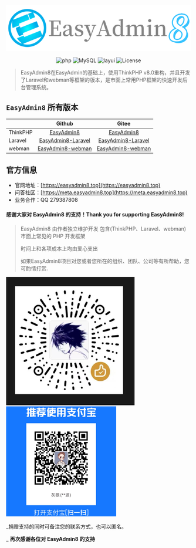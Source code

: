 <div align="center">
<img alt="log" src="/logo-8.png" />

<p>
<img src="https://img.shields.io/badge/php-%3E=8.0.0-brightgreen.svg?style=for-the-badge&logo=php&colorB=ff69b4" alt="php">

<img src="https://img.shields.io/badge/mysql-%3E=5.7-brightgreen.svg?style=for-the-badge&logo=mysql&colorB=blue" alt="MySQL">


<img src="https://img.shields.io/badge/layui-%3E=2.9.0-brightgreen.svg?style=for-the-badge&logo=layui&colorB=orange" alt="layui">

<img src="https://img.shields.io/badge/license-MIT-green?style=for-the-badge&logo=license&colorB=purple" alt="License">
</p>

</div>

> EasyAdmin8在EasyAdmin的基础上，使用ThinkPHP v8.0重构，并且开发了Laravel和webman等框架的版本，是市面上常用PHP框架的快速开发后台管理系统。

## `EasyAdmin8` 所有版本

|          |                                Github                                |                               Gitee                               |
|----------|:--------------------------------------------------------------------:|:-----------------------------------------------------------------:|
| ThinkPHP |         [EasyAdmin8](https://github.com/easyadmin8/EasyAdmin8)         |         [EasyAdmin8](https://gitee.com/easyadmin8/EasyAdmin8)         |
| Laravel  | [EasyAdmin8-Laravel](https://github.com/easyadmin8/EasyAdmin8-Laravel) | [EasyAdmin8-Laravel](https://gitee.com/easyadmin8/EasyAdmin8-Laravel) |
| webman   |  [EasyAdmin8-webman](https://github.comeasyadmin8/EasyAdmin8-webman)  |  [EasyAdmin8-webman](https://gitee.com/easyadmin8/EasyAdmin8-webman) 

## 官方信息
+ 官网地址：[https://easyadmin8.top](https://easyadmin8.top)
+ 问答社区：[https://meta.easyadmin8.top](https://meta.easyadmin8.top)
+ 业务合作：QQ 279387808


#### 感谢大家对 EasyAdmin8 的支持！Thank you for supporting EasyAdmin8!

> EasyAdmin8 由作者独立维护开发 包含(ThinkPHP、Laravel、webman) 市面上常见的 PHP 开发框架
>
> 时间上和各项成本上均由爱心支出
>
> 如果EasyAdmin8项目对您或者您所在的组织、团队、公司等有所帮助，您可酌情打赏.
>
![wechat qrcode](/wechat_pay.png)
![alipay qrcode](/ali_pay.png)

_捐赠支持的同时可备注您的联系方式，也可以匿名。

_ **再次感谢各位对 EasyAdmin8 的支持**
